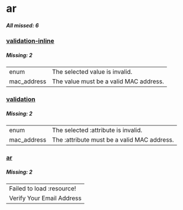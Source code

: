 # ar

##### All missed: 6


### [validation-inline](https://github.com/Laravel-Lang/lang/blob/master/locales/ar/validation-inline.php)

##### Missing: 2

<table >
<tr><td align="left" >
enum
</td>
<td align="left" >
The selected value is invalid.
</td>
</tr>
<tr><td align="left" >
mac_address
</td>
<td align="left" >
The value must be a valid MAC address.
</td>
</tr>

</table>


### [validation](https://github.com/Laravel-Lang/lang/blob/master/locales/ar/validation.php)

##### Missing: 2

<table >
<tr><td align="left" >
enum
</td>
<td align="left" >
The selected :attribute is invalid.
</td>
</tr>
<tr><td align="left" >
mac_address
</td>
<td align="left" >
The :attribute must be a valid MAC address.
</td>
</tr>

</table>


### [ar](https://github.com/Laravel-Lang/lang/blob/master/locales/ar/ar.json)

##### Missing: 2

<table >
<tr><td align="left" >
Failed to load :resource!
</td>
</tr>
<tr><td align="left" >
Verify Your Email Address
</td>
</tr>

</table>


